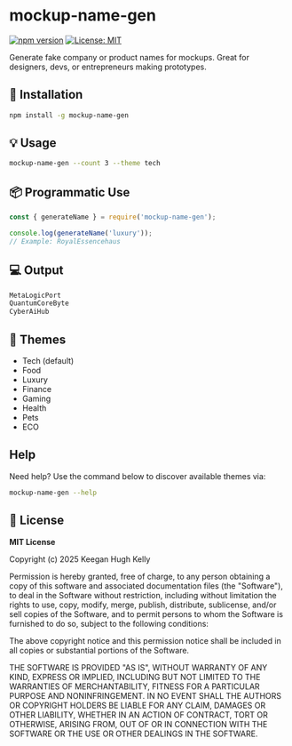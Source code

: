 # mockup-name-gen

[![npm version](https://badge.fury.io/js/mockup-name-gen.svg)](https://www.npmjs.com/package/mockup-name-gen)
[![License: MIT](https://img.shields.io/badge/License-MIT-yellow.svg)](LICENSE)


Generate fake company or product names for mockups. Great for designers, devs, or entrepreneurs making prototypes.

## 🚀 Installation

```bash
npm install -g mockup-name-gen
```

## 💡 Usage

```bash
mockup-name-gen --count 3 --theme tech
```

## 📦 Programmatic Use

```js
const { generateName } = require('mockup-name-gen');

console.log(generateName('luxury'));
// Example: RoyalEssencehaus
```

## 💻 Output

```bash
MetaLogicPort
QuantumCoreByte
CyberAiHub
```

## 🎨 Themes

- Tech (default)
- Food
- Luxury
- Finance
- Gaming
- Health
- Pets
- ECO

## Help

Need help? Use the command below to discover available themes via:

```bash
mockup-name-gen --help
```

## 📑 License

**MIT License**

Copyright (c) 2025 Keegan Hugh Kelly

Permission is hereby granted, free of charge, to any person obtaining a copy
of this software and associated documentation files (the "Software"), to deal
in the Software without restriction, including without limitation the rights
to use, copy, modify, merge, publish, distribute, sublicense, and/or sell
copies of the Software, and to permit persons to whom the Software is
furnished to do so, subject to the following conditions:

The above copyright notice and this permission notice shall be included in all
copies or substantial portions of the Software.

THE SOFTWARE IS PROVIDED "AS IS", WITHOUT WARRANTY OF ANY KIND, EXPRESS OR
IMPLIED, INCLUDING BUT NOT LIMITED TO THE WARRANTIES OF MERCHANTABILITY,
FITNESS FOR A PARTICULAR PURPOSE AND NONINFRINGEMENT. IN NO EVENT SHALL THE
AUTHORS OR COPYRIGHT HOLDERS BE LIABLE FOR ANY CLAIM, DAMAGES OR OTHER
LIABILITY, WHETHER IN AN ACTION OF CONTRACT, TORT OR OTHERWISE, ARISING FROM,
OUT OF OR IN CONNECTION WITH THE SOFTWARE OR THE USE OR OTHER DEALINGS IN THE
SOFTWARE.
